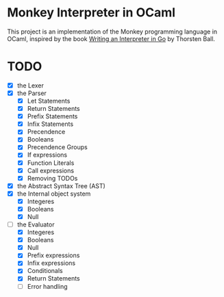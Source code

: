 # Monkey Interpreter in OCaml

This project is an implementation of the Monkey programming language in OCaml, inspired by the book [Writing an Interpreter in Go](https://interpreterbook.com/) by Thorsten Ball.

# TODO
- [x] the Lexer
- [x] the Parser
    - [x] Let Statements
    - [x] Return Statements
    - [x] Prefix Statements
    - [x] Infix Statements
    - [x] Precendence
    - [x] Booleans
    - [x] Precendence Groups
    - [x] If expressions
    - [x] Function Literals
    - [x] Call expressions
    - [x] Removing TODOs
- [x] the Abstract Syntax Tree (AST)
- [x] the Internal object system
    - [x] Integeres
    - [x] Booleans
    - [x] Null
- [ ] the Evaluator 
    - [x] Integeres
    - [x] Booleans
    - [x] Null
    - [x] Prefix expressions
    - [x] Infix expressions
    - [x] Conditionals
    - [x] Return Statements
    - [ ] Error handling
